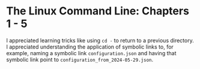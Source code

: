 # The Linux Command Line: Chapters 1 - 5

I appreciated learning tricks like using `cd -` to return to a previous directory. I appreciated understanding the application of symbolic links to, for example, naming a symbolic link `configuration.json` and having that symbolic link point to `configuration_from_2024-05-29.json`.